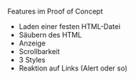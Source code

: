 Features im Proof of Concept
- Laden einer festen HTML-Datei
- Säubern des HTML
- Anzeige
- Scrollbarkeit
- 3 Styles
- Reaktion auf Links (Alert oder so)
